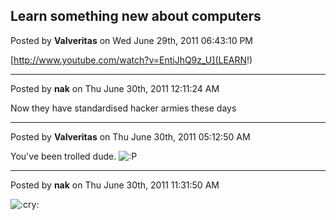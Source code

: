 ## Learn something new about computers
Posted by **Valveritas** on Wed June 29th, 2011 06:43:10 PM

[http://www.youtube.com/watch?v=EntiJhQ9z_U](LEARN!)

--------------------------------------------------------------------------------

Posted by **nak** on Thu June 30th, 2011 12:11:24 AM

Now they have standardised hacker armies these days

--------------------------------------------------------------------------------

Posted by **Valveritas** on Thu June 30th, 2011 05:12:50 AM

You've been trolled dude. <!-- s:P --><img src="{SMILIES_PATH}/icon_razz.gif" alt=":P" title="Razz" /><!-- s:P -->

--------------------------------------------------------------------------------

Posted by **nak** on Thu June 30th, 2011 11:31:50 AM

<!-- s:cry: --><img src="{SMILIES_PATH}/icon_cry.gif" alt=":cry:" title="Crying or Very Sad" /><!-- s:cry: -->
